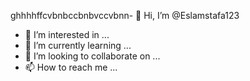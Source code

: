 ghhhhffcvbnbccbnbvccvbnn- 👋 Hi, I’m @Eslamstafa123
- 👀 I’m interested in ...
- 🌱 I’m currently learning ...
- 💞️ I’m looking to collaborate on ...
- 📫 How to reach me ...

<!---gvgbjkkkjhvcxxxchhjkjgddgjjh
Eslamstafa123/Eslamstafa123 is a ✨ special ✨ repository because its `README.md` (this file) appears on your GitHub profile.
You can click the Preview link to take a look at your changes.
--->
